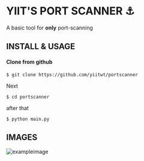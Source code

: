 
# YIIT'S PORT SCANNER ⚓

A basic tool for **only** port-scanning 


## INSTALL & USAGE
#### Clone from github

```
$ git clone https://github.com/yiitwt/portscanner
```
Next
```
$ cd portscanner
```
after that
```
$ python main.py
```


## IMAGES
![exampleimage](https://i.imgur.com/XEYYygm.png)
